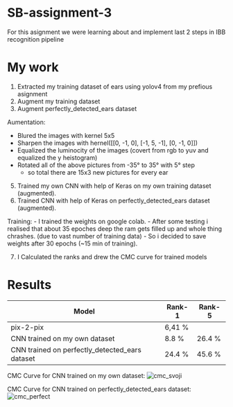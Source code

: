 # SB-assignment-3
For this asignment we were learning about and implement last 2 steps in IBB recognition pipeline

# My work
1. Extracted my training dataset of ears using yolov4 from my prefious asignment
2. Augment my training dataset 
3. Augment perfectly_detected_ears dataset

Aumentation:
  - Blured the images with kernel 5x5
  - Sharpen the images with hernel([[0, -1, 0],
                                   [-1, 5, -1],
                                    [0, -1, 0]])
  - Equalized the luminocity of the images (covert from rgb to yuv and equalized the y heistogram)
  - Rotated all of the above pictures from -35° to 35° with 5° step
    - so total there are 15x3 new pictures for every ear 
 
 5. Trained my own CNN with help of Keras on my own training dataset (augmented).
 6. Trained  CNN with help of Keras on perfectly_detected_ears dataset (augmented).

  Training:
    - I trained the weights on google colab.
    - After some testing i realised that about 35 epoches deep the ram gets filled up and whole thing chrashes. (due to vast number of training data)
    - So i decided to save weights after 30 epochs (~15 min of training).
    
7. I Calculated the ranks and drew the CMC curve for trained models

# Results

| Model | Rank-1 | Rank-5 |
| --- | --- | --- |
| pix-2-pix | 6,41 % | |
| CNN trained on my own dataset | 8.8 % | 26.4 % |
| CNN trained on perfectly_detected_ears dataset | 24.4 % | 45.6 % |

CMC Curve for  CNN trained on my own dataset:
![cmc_svoji](https://user-images.githubusercontent.com/79637072/149776572-3567da69-5709-46f8-b830-837157c010b3.png)

CMC Curve for CNN trained on perfectly_detected_ears dataset:
![cmc_perfect](https://user-images.githubusercontent.com/79637072/149776632-a1fc846d-5ecf-4074-b9e7-15a883a9af94.png)
